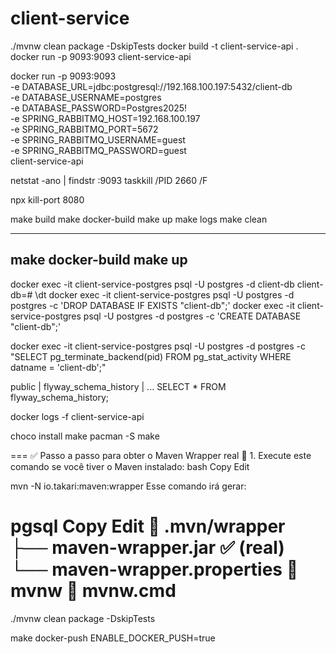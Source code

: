 # client-service

./mvnw clean package -DskipTests
docker build -t client-service-api .
docker run -p 9093:9093 client-service-api

docker run -p 9093:9093 \
-e DATABASE_URL=jdbc:postgresql://192.168.100.197:5432/client-db \
-e DATABASE_USERNAME=postgres \
-e DATABASE_PASSWORD=Postgres2025! \
-e SPRING_RABBITMQ_HOST=192.168.100.197 \
-e SPRING_RABBITMQ_PORT=5672 \
-e SPRING_RABBITMQ_USERNAME=guest \
-e SPRING_RABBITMQ_PASSWORD=guest \
client-service-api

netstat -ano | findstr :9093
taskkill /PID 2660 /F

npx kill-port 8080

make build
make docker-build
make up
make logs
make clean

---
make docker-build
make up
---

docker exec -it client-service-postgres psql -U postgres -d client-db
client-db=#
\dt
docker exec -it client-service-postgres psql -U postgres -d postgres -c 'DROP DATABASE IF EXISTS "client-db";'
docker exec -it client-service-postgres psql -U postgres -d postgres -c 'CREATE DATABASE "client-db";'

docker exec -it client-service-postgres psql -U postgres -d postgres -c "SELECT pg_terminate_backend(pid) FROM pg_stat_activity WHERE datname = 'client-db';"

public | flyway_schema_history | ...
SELECT * FROM flyway_schema_history;

docker logs -f client-service-api

choco install make
pacman -S make

===
✅ Passo a passo para obter o Maven Wrapper real
🔧 1. Execute este comando se você tiver o Maven instalado:
bash
Copy
Edit

mvn -N io.takari:maven:wrapper
Esse comando irá gerar:

pgsql
Copy
Edit
📁 .mvn/wrapper
├── maven-wrapper.jar ✅ (real)
└── maven-wrapper.properties
📄 mvnw
📄 mvnw.cmd
===
./mvnw clean package -DskipTests

make docker-push ENABLE_DOCKER_PUSH=true
